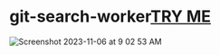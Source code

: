 # git-search-worker<a href="https://git.jessejesse.workers.dev">TRY ME</a>
![Screenshot 2023-11-06 at 9 02 53 AM](https://github.com/sudo-self/git-search-worker/assets/119916323/9bd88885-89fd-4f0f-8872-53355f4ce1a8)
